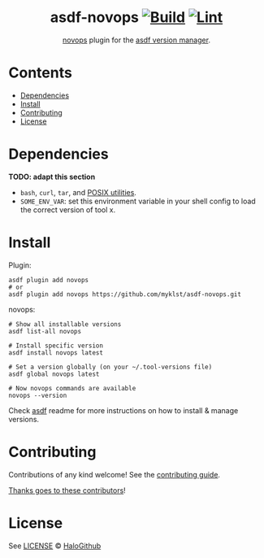<div align="center">

# asdf-novops [![Build](https://github.com/myklst/asdf-novops/actions/workflows/build.yml/badge.svg)](https://github.com/myklst/asdf-novops/actions/workflows/build.yml) [![Lint](https://github.com/myklst/asdf-novops/actions/workflows/lint.yml/badge.svg)](https://github.com/myklst/asdf-novops/actions/workflows/lint.yml)

[novops](https://github.com/PierreBeucher/novops) plugin for the [asdf version manager](https://asdf-vm.com).

</div>

# Contents

- [Dependencies](#dependencies)
- [Install](#install)
- [Contributing](#contributing)
- [License](#license)

# Dependencies

**TODO: adapt this section**

- `bash`, `curl`, `tar`, and [POSIX utilities](https://pubs.opengroup.org/onlinepubs/9699919799/idx/utilities.html).
- `SOME_ENV_VAR`: set this environment variable in your shell config to load the correct version of tool x.

# Install

Plugin:

```shell
asdf plugin add novops
# or
asdf plugin add novops https://github.com/myklst/asdf-novops.git
```

novops:

```shell
# Show all installable versions
asdf list-all novops

# Install specific version
asdf install novops latest

# Set a version globally (on your ~/.tool-versions file)
asdf global novops latest

# Now novops commands are available
novops --version
```

Check [asdf](https://github.com/asdf-vm/asdf) readme for more instructions on how to
install & manage versions.

# Contributing

Contributions of any kind welcome! See the [contributing guide](contributing.md).

[Thanks goes to these contributors](https://github.com/myklst/asdf-novops/graphs/contributors)!

# License

See [LICENSE](LICENSE) © [HaloGithub](https://github.com/myklst/)
